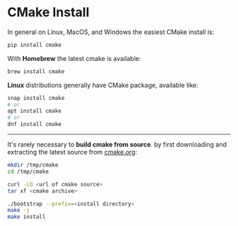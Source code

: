 # CMake Install

In general on Linux, MacOS, and Windows the easiest CMake install is:

```sh
pip install cmake
```

With **Homebrew** the latest cmake is available:

```sh
brew install cmake
```

**Linux** distributions generally have CMake package, available like:

```sh
snap install cmake
# or
apt install cmake
# or
dnf install cmake
```

---

It's rarely necessary to **build cmake from source**.
by first downloading and extracting the latest source from [cmake.org](https://cmake.org):

```sh
mkdir /tmp/cmake
cd /tmp/cmake

curl -LO <url of cmake source>
tar xf <cmake archive>

./bootstrap --prefix=<install directory>
make -j
make install
```
